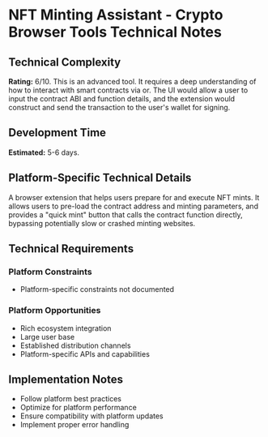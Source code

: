 # NFT Minting Assistant - Crypto Browser Tools Technical Notes

## Technical Complexity
**Rating:** 6/10. This is an advanced tool. It requires a deep understanding of how to interact with smart contracts via or. The UI would allow a user to input the contract ABI and function details, and the extension would construct and send the transaction to the user's wallet for signing.

## Development Time
**Estimated:** 5-6 days.

## Platform-Specific Technical Details
A browser extension that helps users prepare for and execute NFT mints. It allows users to pre-load the contract address and minting parameters, and provides a "quick mint" button that calls the contract function directly, bypassing potentially slow or crashed minting websites.

## Technical Requirements

### Platform Constraints
- Platform-specific constraints not documented

### Platform Opportunities
- Rich ecosystem integration
- Large user base
- Established distribution channels
- Platform-specific APIs and capabilities

## Implementation Notes
- Follow platform best practices
- Optimize for platform performance
- Ensure compatibility with platform updates
- Implement proper error handling
